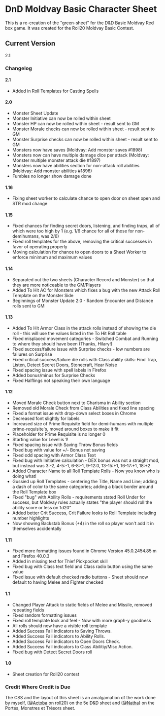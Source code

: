 # DnD Moldvay Basic Character Sheet

This is a re-creation of the "green-sheet" for the D&D Basic Moldvay Red box game.  It was created for the Roll20 Moldvay Basic Contest.

## Current Version
2.1

### Changelog

#### 2.1
* Added in Roll Templates for Casting Spells

#### 2.0
* Monster Sheet Update
* Monster Initiative can now be rolled within sheet
* Monster HP can now be rolled within sheet - result sent to GM
* Monster Morale checks can now be rolled within sheet - result sent to GM
* Monster Surprise checks can now be rolled within sheet - result sent to GM
* Monsters now have saves (Moldvay: Add monster saves #1898)
* Monsters now can have multiple damage dice per attack (Moldvay: Monster multiple monster attack die #1897)
* Monsters now have abilities section for non-attack roll abilities (Moldvay: Add monster abilities #1896)
* Fumbles no longer show damage done

#### 1.16
* Fixing sheet worker to calculate chance to open door on sheet open and STR mod change

#### 1.15
* Fixed chances for finding secret doors, listening, and finding traps, all of which were too high by 1 (e.g. 1/6 chance for all of those for non-demihumans, was 2/6)
* Fixed roll templates for the above, removing the critical successes in favor of operating properly
* Moving calculation for chance to open doors to a Sheet Worker to enforce minimum and maximum values

#### 1.14
* Separated out the two sheets (Character Record and Monster) so that they are more noticeable to the GM/Players
* Added To Hit AC for Monsters which fixes a bug with the new Attack Roll Template on the Monster Side
* Beginnings of Monster Update 2.0 - Random Encounter and Distance rolls sent to GM

#### 1.13
* Added To Hit Armor Class in the attack rolls instead of showing the die roll - this will use the values listed in the To Hit Roll table
* Fixed misplaced movement categories - Switched Combat and Running to where they should have been (Thanks, Hilary!)
* Fixed success/failure issue with Surprise checks - low numbers are failures on Surprise
* Fixed critical success/failure die rolls with Class ability skills: Find Trap, Listen, Detect Secret Doors, Stonecraft, Hear Noise
* Fixed spacing issue with spell labels in Firefox
* Added bonus/minus for Surprise Checks
* Fixed Halflings not speaking their own language

#### 1.12
* Moved Morale Check button next to Charisma in Ability section
* Removed old Morale Check from Class Abilities and fixed line spacing
* Fixed a format issue with drop-down select boxes in Chrome
* Decreased font slightly for labels
* Increased size of Prime Requisite field for demi-humans with multiple prime-requisite's, moved around boxes to make it fit
* Placeholder for Prime Requisite is no longer 0
* Starting value for Level is 1!
* Fixed spacing issue with Saving Throw Bonus fields
* Fixed bug with value for +/- Bonus not saving
* Fixed odd spacing with Armor Class Text
* Fixed bug with Initiative calculation - DEX bonus was not a straight mod, but instead was 3:-2, 4-5:-1, 6-8:-1, 9-12:0, 13-15:+1, 16-17:+1, 18:+2
* Added Character Name to all Roll Template Rolls - Now you know who is doing what!
* Gussied up Roll Templates - centering the Title, Name and Line; adding a dash of color to the same categories; adding a black border around the Roll Template box
* Fixed "bug" with Ability Rolls - requirements stated Roll Under for success, but Moldvay rules actually states "the player should roll the ability score or less on 1d20"
* Added better Crit Success, Crit Failure looks to Roll Template including number highlights
* Now showing Backstab Bonus (+4) in the roll so player won't add it in themselves accidentally 

#### 1.11
* Fixed more formatting issues found in Chrome Version 45.0.2454.85 m and Firefox 40.0.3
* Added in missing text for Thief Pickpocket skill
* Fixed bug with Class text field and Class radio button using the same value
* Fixed issue with default checked radio buttons - Sheet should now default to having Melee and Fighter checked

#### 1.1
* Changed Player Attack to static fields of Melee and Missile, removed repeating fields
* Fixed random formatting issues
* Fixed roll template look and feel - Now with more graph-y goodness
* All rolls should now have a visible roll template
* Added Success Fail indicators to Saving Throws.
* Added Success Fail indicators to Ability Rolls.
* Added Success Fail indicators to Open Doors Check.
* Added Success Fail indicators to Class Abilitiy/Misc Action.
* Fixed bug with Detect Secret Doors roll

#### 1.0
* Sheet creation for Roll20 contest

### Credit Where Credit is Due
The CSS and the layout of this sheet is an amalgamation of the work done by myself, ([@Actoba](https://app.roll20.net/users/427494/actoba) on roll20) on the 5e D&D sheet and ([@Natha](https://app.roll20.net/users/75857/natha)) on the Portes, Monstres et Trésors sheet.
